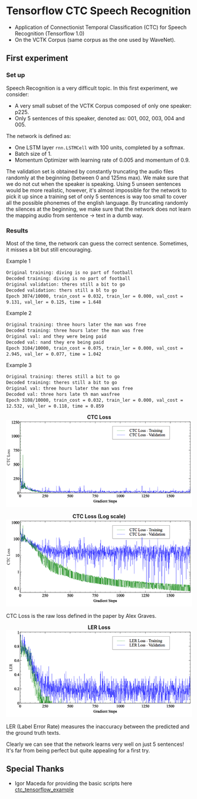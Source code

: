# Tensorflow CTC Speech Recognition
- Application of Connectionist Temporal Classification (CTC) for Speech Recognition (Tensorflow 1.0) 
- On the VCTK Corpus (same corpus as the one used by WaveNet).

## First experiment

### Set up
Speech Recognition is a very difficult topic. In this first experiment, we consider:
- A very small subset of the VCTK Corpus composed of only one speaker: p225.
- Only 5 sentences of this speaker, denoted as: 001, 002, 003, 004 and 005.

The network is defined as:
- One LSTM layer `rnn.LSTMCell` with 100 units, completed by a softmax.
- Batch size of 1.
- Momentum Optimizer with learning rate of 0.005 and momentum of 0.9.

The validation set is obtained by constantly truncating the audio files randomly at the beginning (between 0 and 125ms max). We make sure that we do not cut when the speaker is speaking. Using 5 unseen sentences would be more realistic, however, it's almost impossible for the network to pick it up since a training set of only 5 sentences is way too small to cover all the possible phonemes of the english language. By truncating randomly the silences at the beginning, we make sure that the network does not learn the mapping audio from sentence -> text in a dumb way.

### Results

Most of the time, the network can guess the correct sentence. Sometimes, it misses a bit but still encouraging.

Example 1
```
Original training: diving is no part of football
Decoded training: diving is no part of football
Original validation: theres still a bit to go
Decoded validation: thers still a bl to go
Epoch 3074/10000, train_cost = 0.032, train_ler = 0.000, val_cost = 9.131, val_ler = 0.125, time = 1.648
```

Example 2
```
Original training: three hours later the man was free
Decoded training: three hours later the man was free
Original val: and they were being paid 
Decoded val: nand they ere being paid  
Epoch 3104/10000, train_cost = 0.075, train_ler = 0.000, val_cost = 2.945, val_ler = 0.077, time = 1.042
```

Example 3
```
Original training: theres still a bit to go
Decoded training: theres still a bit to go
Original val: three hours later the man was free
Decoded val: three hors late th man wasfree
Epoch 3108/10000, train_cost = 0.032, train_ler = 0.000, val_cost = 12.532, val_ler = 0.118, time = 0.859
```

<p align="center">
  <b>CTC Loss</b><br>
  <img src="veusz/ctc_loss_1.png" width="600">
</p>

<p align="center">
  <b>CTC Loss (Log scale)</b><br>
  <img src="veusz/ctc_loss_2.png" width="600">
</p>
CTC Loss is the raw loss defined in the paper by Alex Graves.

<p align="center">
  <b>LER Loss</b><br>
  <img src="veusz/ler_loss_1.png" width="600">
</p>
LER (Label Error Rate) measures the inaccuracy between the predicted and the ground truth texts.

Clearly we can see that the network learns very well on just 5 sentences! It's far from being perfect but quite appealing for a first try.

## Special Thanks
- Igor Maceda for providing the basic scripts here [ctc_tensorflow_example](https://github.com/igormq/ctc_tensorflow_example)
